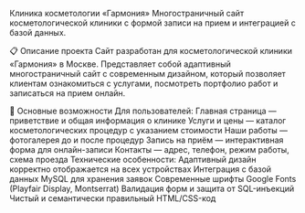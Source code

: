 Клиника косметологии «Гармония»
Многостраничный сайт косметологической клиники с формой записи на прием и интеграцией с базой данных.

📋 Описание проекта
Сайт разработан для косметологической клиники «Гармония» в Москве. Представляет собой адаптивный многостраничный сайт с современным дизайном, который позволяет клиентам ознакомиться с услугами, посмотреть портфолио работ и записаться на прием онлайн.

🎨 Основные возможности
Для пользователей:
Главная страница — приветствие и общая информация о клинике
Услуги и цены — каталог косметологических процедур с указанием стоимости
Наши работы — фотогалерея до и после процедур
Запись на приём — интерактивная форма для онлайн-записи
Контакты — адрес, телефон, режим работы, схема проезда
Технические особенности:
Адаптивный дизайн корректно отображается на всех устройствах
Интеграция с базой данных MySQL для хранения заявок
Современные шрифты Google Fonts (Playfair Display, Montserrat)
Валидация форм и защита от SQL-инъекций
Чистый и семантически правильный HTML/CSS-код
